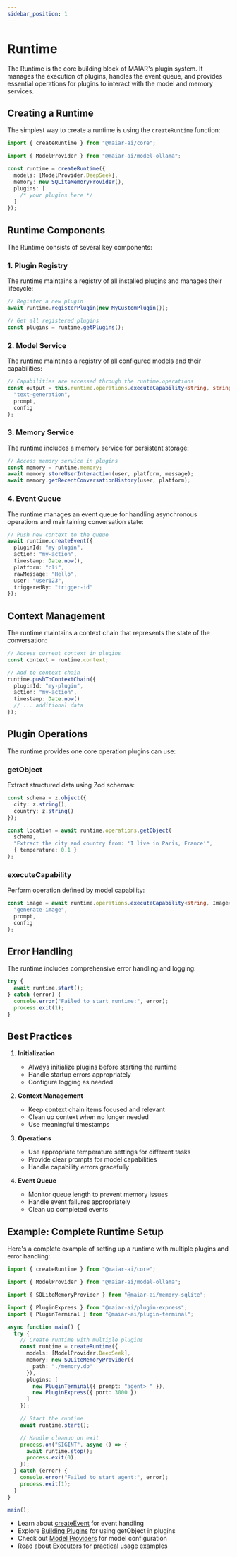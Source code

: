 ```yaml
---
sidebar_position: 1
---
```


# Runtime

The Runtime is the core building block of MAIAR's plugin system. It manages the execution of plugins, handles the event queue, and provides essential operations for plugins to interact with the model and memory services.

## Creating a Runtime

The simplest way to create a runtime is using the `createRuntime` function:

```typescript
import { createRuntime } from "@maiar-ai/core";

import { ModelProvider } from "@maiar-ai/model-ollama";

const runtime = createRuntime({
  models: [ModelProvider.DeepSeek],
  memory: new SQLiteMemoryProvider(),
  plugins: [
    /* your plugins here */
  ]
});
```

## Runtime Components

The Runtime consists of several key components:

### 1. Plugin Registry

The runtime maintains a registry of all installed plugins and manages their lifecycle:

```typescript
// Register a new plugin
await runtime.registerPlugin(new MyCustomPlugin());

// Get all registered plugins
const plugins = runtime.getPlugins();
```

### 2. Model Service

The runtime maintinas a registry of all configured models and their capabilities:

```typescript
// Capabilities are accessed through the runtime.operations
const output = this.runtime.operations.executeCapability<string, string>(
  "text-generation",
  prompt,
  config
);
```

### 3. Memory Service

The runtime includes a memory service for persistent storage:

```typescript
// Access memory service in plugins
const memory = runtime.memory;
await memory.storeUserInteraction(user, platform, message);
await memory.getRecentConversationHistory(user, platform);
```

### 4. Event Queue

The runtime manages an event queue for handling asynchronous operations and maintaining conversation state:

```typescript
// Push new context to the queue
await runtime.createEvent({
  pluginId: "my-plugin",
  action: "my-action",
  timestamp: Date.now(),
  platform: "cli",
  rawMessage: "Hello",
  user: "user123",
  triggeredBy: "trigger-id"
});
```

## Context Management

The runtime maintains a context chain that represents the state of the conversation:

```typescript
// Access current context in plugins
const context = runtime.context;

// Add to context chain
runtime.pushToContextChain({
  pluginId: "my-plugin",
  action: "my-action",
  timestamp: Date.now()
  // ... additional data
});
```

## Plugin Operations

The runtime provides one core operation plugins can use:

### getObject

Extract structured data using Zod schemas:

```typescript
const schema = z.object({
  city: z.string(),
  country: z.string()
});

const location = await runtime.operations.getObject(
  schema,
  "Extract the city and country from: 'I live in Paris, France'",
  { temperature: 0.1 }
);
```

### executeCapability

Perform operation defined by model capability:

```typescript
const image = await runtime.operations.executeCapability<string, Image>(
  "generate-image",
  prompt,
  config
);
```

## Error Handling

The runtime includes comprehensive error handling and logging:

```typescript
try {
  await runtime.start();
} catch (error) {
  console.error("Failed to start runtime:", error);
  process.exit(1);
}
```

## Best Practices

1. **Initialization**

   - Always initialize plugins before starting the runtime
   - Handle startup errors appropriately
   - Configure logging as needed

2. **Context Management**

   - Keep context chain items focused and relevant
   - Clean up context when no longer needed
   - Use meaningful timestamps

3. **Operations**

   - Use appropriate temperature settings for different tasks
   - Provide clear prompts for model capabilities
   - Handle capability errors gracefully

4. **Event Queue**
   - Monitor queue length to prevent memory issues
   - Handle event failures appropriately
   - Clean up completed events

## Example: Complete Runtime Setup

Here's a complete example of setting up a runtime with multiple plugins and error handling:

```typescript
import { createRuntime } from "@maiar-ai/core";

import { ModelProvider } from "@maiar-ai/model-ollama";

import { SQLiteMemoryProvider } from "@maiar-ai/memory-sqlite";

import { PluginExpress } from "@maiar-ai/plugin-express";
import { PluginTerminal } from "@maiar-ai/plugin-terminal";

async function main() {
  try {
    // Create runtime with multiple plugins
    const runtime = createRuntime({
      models: [ModelProvider.DeepSeek],
      memory: new SQLiteMemoryProvider({
        path: "./memory.db"
      }),
      plugins: [
        new PluginTerminal({ prompt: "agent> " }),
        new PluginExpress({ port: 3000 })
      ]
    });

    // Start the runtime
    await runtime.start();

    // Handle cleanup on exit
    process.on("SIGINT", async () => {
      await runtime.stop();
      process.exit(0);
    });
  } catch (error) {
    console.error("Failed to start agent:", error);
    process.exit(1);
  }
}

main();
```

- Learn about [createEvent](./createEvent) for event handling
- Explore [Building Plugins](../building-plugins/philosophy) for using getObject in plugins
- Check out [Model Providers](../model-providers/overview) for model configuration
- Read about [Executors](../building-plugins/executors) for practical usage examples
